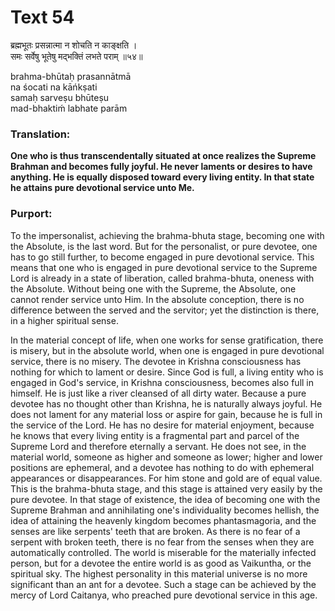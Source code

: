 # Text 54

ब्रह्मभूतः प्रसन्नात्मा न शोचति न काङ्क्षति ।  
समः सर्वेषु भूतेषु मद्भक्तिं लभते पराम् ॥५४॥

brahma-bhūtaḥ prasannātmā  
na śocati na kāńkṣati  
samaḥ sarveṣu bhūteṣu  
mad-bhaktiḿ labhate parām



### Translation:

**One who is thus transcendentally situated at once realizes the Supreme Brahman and becomes fully joyful. He never laments or desires to have anything. He is equally disposed toward every living entity. In that state he attains pure devotional service unto Me.**

### Purport:

To the impersonalist, achieving the brahma-bhuta stage, becoming one with the Absolute, is the last word. But for the personalist, or pure devotee, one has to go still further, to become engaged in pure devotional service. This means that one who is engaged in pure devotional service to the Supreme Lord is already in a state of liberation, called brahma-bhuta, oneness with the Absolute. Without being one with the Supreme, the Absolute, one cannot render service unto Him. In the absolute conception, there is no difference between the served and the servitor; yet the distinction is there, in a higher spiritual sense.

In the material concept of life, when one works for sense gratification, there is misery, but in the absolute world, when one is engaged in pure devotional service, there is no misery. The devotee in Krishna consciousness has nothing for which to lament or desire. Since God is full, a living entity who is engaged in God's service, in Krishna consciousness, becomes also full in himself. He is just like a river cleansed of all dirty water. Because a pure devotee has no thought other than Krishna, he is naturally always joyful. He does not lament for any material loss or aspire for gain, because he is full in the service of the Lord. He has no desire for material enjoyment, because he knows that every living entity is a fragmental part and parcel of the Supreme Lord and therefore eternally a servant. He does not see, in the material world, someone as higher and someone as lower; higher and lower positions are ephemeral, and a devotee has nothing to do with ephemeral appearances or disappearances. For him stone and gold are of equal value. This is the brahma-bhuta stage, and this stage is attained very easily by the pure devotee. In that stage of existence, the idea of becoming one with the Supreme Brahman and annihilating one's individuality becomes hellish, the idea of attaining the heavenly kingdom becomes phantasmagoria, and the senses are like serpents' teeth that are broken. As there is no fear of a serpent with broken teeth, there is no fear from the senses when they are automatically controlled. The world is miserable for the materially infected person, but for a devotee the entire world is as good as Vaikuntha, or the spiritual sky. The highest personality in this material universe is no more significant than an ant for a devotee. Such a stage can be achieved by the mercy of Lord Caitanya, who preached pure devotional service in this age.